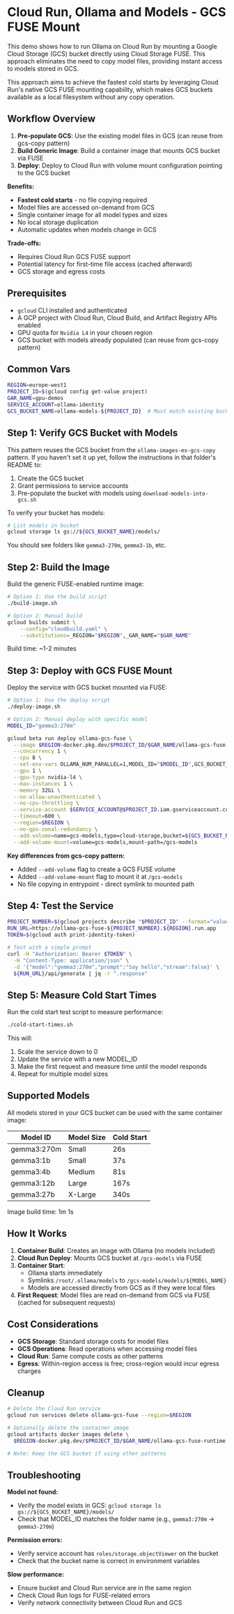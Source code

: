 # Cloud Run, Ollama and Models - GCS FUSE Mount

This demo shows how to run Ollama on Cloud Run by mounting a Google Cloud Storage (GCS) bucket directly using Cloud Storage FUSE. This approach eliminates the need to copy model files, providing instant access to models stored in GCS.

This approach aims to achieve the fastest cold starts by leveraging Cloud Run's native GCS FUSE mounting capability, which makes GCS buckets available as a local filesystem without any copy operation.

## Workflow Overview

1. **Pre-populate GCS**: Use the existing model files in GCS (can reuse from gcs-copy pattern)
2. **Build Generic Image**: Build a container image that mounts GCS bucket via FUSE
3. **Deploy**: Deploy to Cloud Run with volume mount configuration pointing to the GCS bucket

**Benefits:**

- **Fastest cold starts** - no file copying required
- Model files are accessed on-demand from GCS
- Single container image for all model types and sizes
- No local storage duplication
- Automatic updates when models change in GCS

**Trade-offs:**

- Requires Cloud Run GCS FUSE support
- Potential latency for first-time file access (cached afterward)
- GCS storage and egress costs

## Prerequisites

- `gcloud` CLI installed and authenticated
- A GCP project with Cloud Run, Cloud Build, and Artifact Registry APIs enabled
- GPU quota for `Nvidia L4` in your chosen region
- GCS bucket with models already populated (can reuse from gcs-copy pattern)

## Common Vars

```sh
REGION=europe-west1
PROJECT_ID=$(gcloud config get-value project)
GAR_NAME=gpu-demos
SERVICE_ACCOUNT=ollama-identity
GCS_BUCKET_NAME=ollama-models-${PROJECT_ID}  # Must match existing bucket with models
```

## Step 1: Verify GCS Bucket with Models

This pattern reuses the GCS bucket from the `ollama-images-ex-gcs-copy` pattern. If you haven't set it up yet, follow the instructions in that folder's README to:

1. Create the GCS bucket
2. Grant permissions to service accounts
3. Pre-populate the bucket with models using `download-models-into-gcs.sh`

To verify your bucket has models:

```sh
# List models in bucket
gcloud storage ls gs://${GCS_BUCKET_NAME}/models/
```

You should see folders like `gemma3-270m`, `gemma3-1b`, etc.

## Step 2: Build the Image

Build the generic FUSE-enabled runtime image:

```sh
# Option 1: Use the build script
./build-image.sh

# Option 2: Manual build
gcloud builds submit \
    --config="cloudbuild.yaml" \
    --substitutions=_REGION="$REGION",_GAR_NAME="$GAR_NAME"
```

Build time: ~1-2 minutes

## Step 3: Deploy with GCS FUSE Mount

Deploy the service with GCS bucket mounted via FUSE:

```sh
# Option 1: Use the deploy script
./deploy-image.sh

# Option 2: Manual deploy with specific model
MODEL_ID="gemma3:270m"

gcloud beta run deploy ollama-gcs-fuse \
  --image $REGION-docker.pkg.dev/$PROJECT_ID/$GAR_NAME/ollama-gcs-fuse-runtime \
  --concurrency 1 \
  --cpu 8 \
  --set-env-vars OLLAMA_NUM_PARALLEL=1,MODEL_ID="$MODEL_ID",GCS_BUCKET_NAME="${GCS_BUCKET_NAME}" \
  --gpu 1 \
  --gpu-type nvidia-l4 \
  --max-instances 1 \
  --memory 32Gi \
  --no-allow-unauthenticated \
  --no-cpu-throttling \
  --service-account $SERVICE_ACCOUNT@$PROJECT_ID.iam.gserviceaccount.com \
  --timeout=600 \
  --region=$REGION \
  --no-gpu-zonal-redundancy \
  --add-volume=name=gcs-models,type=cloud-storage,bucket=${GCS_BUCKET_NAME} \
  --add-volume-mount=volume=gcs-models,mount-path=/gcs-models
```

**Key differences from gcs-copy pattern:**
- Added `--add-volume` flag to create a GCS FUSE volume
- Added `--add-volume-mount` flag to mount it at `/gcs-models`
- No file copying in entrypoint - direct symlink to mounted path

## Step 4: Test the Service

```sh
PROJECT_NUMBER=$(gcloud projects describe "$PROJECT_ID" --format="value(projectNumber)")
RUN_URL=https://ollama-gcs-fuse-${PROJECT_NUMBER}.${REGION}.run.app
TOKEN=$(gcloud auth print-identity-token)

# Test with a simple prompt
curl -H "Authorization: Bearer $TOKEN" \
  -H "Content-Type: application/json" \
  -d '{"model":"gemma3:270m","prompt":"Say hello","stream":false}' \
  ${RUN_URL}/api/generate | jq -r ".response"
```

## Step 5: Measure Cold Start Times

Run the cold start test script to measure performance:

```sh
./cold-start-times.sh
```

This will:
1. Scale the service down to 0
2. Update the service with a new MODEL_ID
3. Make the first request and measure time until the model responds
4. Repeat for multiple model sizes

## Supported Models

All models stored in your GCS bucket can be used with the same container image:

| Model ID    | Model Size | Cold Start |
|-------------|------------|------------|
| gemma3:270m | Small      | 26s        |
| gemma3:1b   | Small      | 37s        |
| gemma3:4b   | Medium     | 81s        |
| gemma3:12b  | Large      | 167s       |
| gemma3:27b  | X-Large    | 340s       |

Image build time: 1m 1s

## How It Works

1. **Container Build**: Creates an image with Ollama (no models included)
2. **Cloud Run Deploy**: Mounts GCS bucket at `/gcs-models` via FUSE
3. **Container Start**: 
   - Ollama starts immediately
   - Symlinks `/root/.ollama/models` to `/gcs-models/models/${MODEL_NAME}`
   - Models are accessed directly from GCS as if they were local files
4. **First Request**: Model files are read on-demand from GCS via FUSE (cached for subsequent requests)

## Cost Considerations

- **GCS Storage**: Standard storage costs for model files
- **GCS Operations**: Read operations when accessing model files
- **Cloud Run**: Same compute costs as other patterns
- **Egress**: Within-region access is free; cross-region would incur egress charges

## Cleanup

```sh
# Delete the Cloud Run service
gcloud run services delete ollama-gcs-fuse --region=$REGION

# Optionally delete the container image
gcloud artifacts docker images delete \
  $REGION-docker.pkg.dev/$PROJECT_ID/$GAR_NAME/ollama-gcs-fuse-runtime

# Note: Keep the GCS bucket if using other patterns
```

## Troubleshooting

**Model not found:**
- Verify the model exists in GCS: `gcloud storage ls gs://${GCS_BUCKET_NAME}/models/`
- Check that MODEL_ID matches the folder name (e.g., `gemma3:270m` → `gemma3-270m`)

**Permission errors:**
- Verify service account has `roles/storage.objectViewer` on the bucket
- Check that the bucket name is correct in environment variables

**Slow performance:**
- Ensure bucket and Cloud Run service are in the same region
- Check Cloud Run logs for FUSE-related errors
- Verify network connectivity between Cloud Run and GCS
